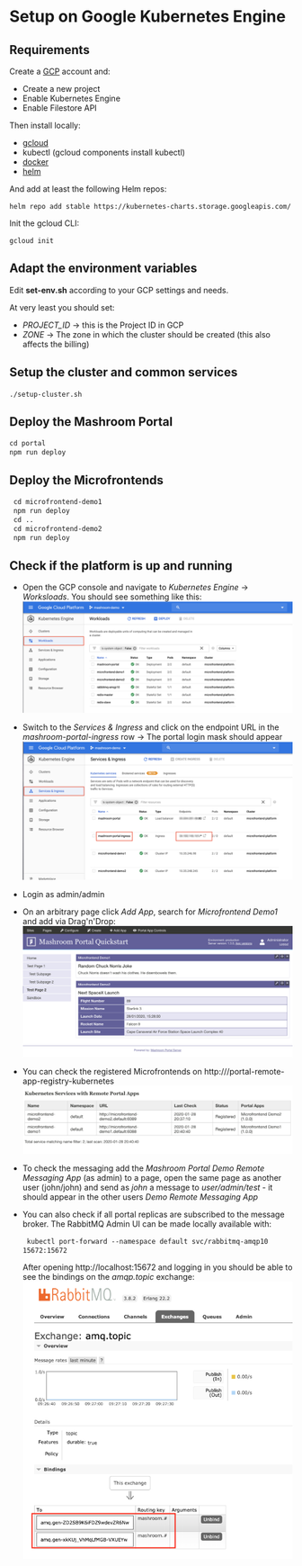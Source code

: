
# Setup on Google Kubernetes Engine

## Requirements

Create a [GCP](https://cloud.google.com/) account and:

 * Create a new project
 * Enable Kubernetes Engine
 * Enable Filestore API

Then install locally:

 * [gcloud](https://cloud.google.com/sdk)
 * kubectl (gcloud components install kubectl)
 * [docker](https://www.docker.com)
 * [helm](https://helm.sh/)

And add at least the following Helm repos:

    helm repo add stable https://kubernetes-charts.storage.googleapis.com/

Init the gcloud CLI:

    gcloud init

##  Adapt the environment variables

Edit **set-env.sh** according to your GCP settings and needs.

At very least you should set:

 * *PROJECT_ID* -> this is the Project ID in GCP
 * *ZONE* -> The zone in which the cluster should be created (this also affects the billing)

## Setup the cluster and common services

    ./setup-cluster.sh

## Deploy the Mashroom Portal

    cd portal
    npm run deploy

## Deploy the Microfrontends

     cd microfrontend-demo1
     npm run deploy
     cd ..
     cd microfrontend-demo2
     npm run deploy

## Check if the platform is up and running

 * Open the GCP console and navigate to *Kubernetes Engine* -> *Worksloads*. You
   should see something like this:
   ![Workloads](./images/GKE_workloads.png)
 * Switch to the *Services & Ingress* and click on the endpoint URL in the *mashroom-portal-ingress* row
   -> The portal login mask should appear
   ![Ingress](./images/GKE_ingress.png)
 * Login as admin/admin
 * On an arbitrary page click *Add App*, search for *Microfrontend Demo1* and add via Drag'n'Drop:
   ![Microfrontends](./images/microfrontends.png)
 * You can check the registered Microfrontends on http://<ingress-ip>/portal-remote-app-registry-kubernetes
   ![Kubernetes Services](./images/registered_k8s_services.png)
 * To check the messaging add the *Mashroom Portal Demo Remote Messaging App* (as admin) to a page,
   open the same page as another user (john/john) and send as *john* a message to *user/admin/test* -
   it should appear in the other users *Demo Remote Messaging App*
 * You can also check if all portal replicas are subscribed to the message broker. The RabbitMQ Admin UI can
   be made locally available with:

        kubectl port-forward --namespace default svc/rabbitmq-amqp10 15672:15672

   After opening http://localhost:15672 and logging in you should be able to see the bindings on the *amqp.topic* exchange:
   ![The platform](./images/rabbitmq_bindings.png)
